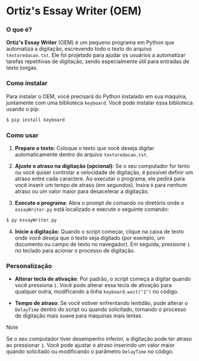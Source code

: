 # Ortiz's Essay Writer (OEM)

### O que é?
**Ortiz's Essay Writer** (OEM) é um pequeno programa em Python que automatiza a digitação, escrevendo todo o texto do arquivo `textoredacao.txt`. Ele foi projetado para ajudar os usuários a automatizar tarefas repetitivas de digitação, sendo especialmente útil para entradas de texto longas.

### Como instalar
Para instalar o OEM, você precisará do Python instalado em sua máquina, juntamente com uma biblioteca `keyboard`. Você pode instalar essa biblioteca usando o pip:

```bash
$ pip install keyboard
```

### Como usar

1. **Prepare o texto**: Coloque o texto que você deseja digitar automaticamente dentro do arquivo `textoredacao.txt`.
   
2. **Ajuste o atraso na digitação (opcional)**: Se o seu computador for lento ou você quiser controlar a velocidade de digitação, é possível definir um atraso entre cada caractere. Ao executar o programa, ele pedirá para você inserir um tempo de atraso (em segundos). Insira `0` para nenhum atraso ou um valor maior para desacelerar a digitação.

3. **Execute o programa**: Abra o prompt de comando no diretório onde o `essayWriter.py` está localizado e execute o seguinte comando:

```bash
$ py essayWriter.py
```

4. **Inicie a digitação**: Quando o script começar, clique na caixa de texto onde você deseja que o texto seja digitado (por exemplo, um documento ou campo de texto no navegador). Em seguida, pressione `1` no teclado para acionar o processo de digitação.

### Personalização

- **Alterar tecla de ativação**: Por padrão, o script começa a digitar quando você pressiona `1`. Você pode alterar essa tecla de ativação para qualquer outra, modificando a linha `keyboard.wait("1")` no código.
  
- **Tempo de atraso**: Se você estiver enfrentando lentidão, pode alterar o `DelayTime` dentro do script ou quando solicitado, tornando o processo de digitação mais suave para máquinas mais lentas.

> [!NOTE]
> Se o seu computador tiver desempenho inferior, a digitação pode ter atraso ao pressionar `1`. Você pode ajustar o atraso inserindo um valor maior quando solicitado ou modificando o parâmetro `DelayTime` no código.